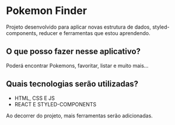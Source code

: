 # Pokemon Finder

Projeto desenvolvido para aplicar novas estrutura de dados, styled-components, reducer e ferramentas que estou aprendendo.

## O que posso fazer nesse aplicativo?

Poderá encontrar Pokemons, favoritar, listar e muito mais...

## Quais tecnologias serão utilizadas?

- HTML, CSS E JS
- REACT E STYLED-COMPONENTS

Ao decorrer do projeto, mais ferramentas serão adicionadas.
